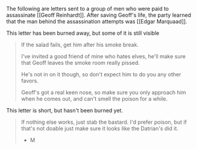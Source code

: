The following are letters sent to a group of men who were paid to assassinate [[Geoff Reinhardt]]. After saving Geoff's life, the party learned that the man behind the assassination attempts was [[Edgar Marquaad]].

This letter has been burned away, but some of it is still visible

> If the salad fails, get him after his smoke break.
> 
> I've invited a good friend of mine who hates elves, he'll make sure that Geoff leaves the smoke room really pissed.
> 
> He's not in on it though, so don't expect him to do you any other favors.
> 
> Geoff's got a real keen nose, so make sure you only approach him when he comes out, and can't smell the poison for a while.

This letter is short, but hasn't been burned yet.

> If nothing else works, just stab the bastard. I'd prefer poison, but if that's not doable just make sure it looks like the Datrian's did it.
> 
> - M